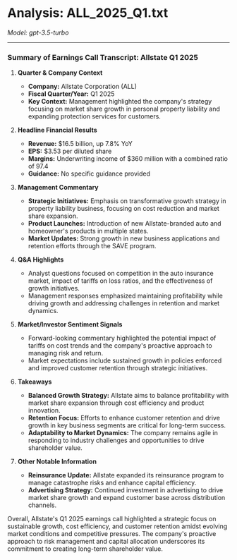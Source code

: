 # Analysis: ALL_2025_Q1.txt

*Model: gpt-3.5-turbo*

---

### Summary of Earnings Call Transcript: Allstate Q1 2025

1. **Quarter & Company Context**
   - **Company:** Allstate Corporation (ALL)
   - **Fiscal Quarter/Year:** Q1 2025
   - **Key Context:** Management highlighted the company's strategy focusing on market share growth in personal property liability and expanding protection services for customers.

2. **Headline Financial Results**
   - **Revenue:** $16.5 billion, up 7.8% YoY
   - **EPS:** $3.53 per diluted share
   - **Margins:** Underwriting income of $360 million with a combined ratio of 97.4
   - **Guidance:** No specific guidance provided

3. **Management Commentary**
   - **Strategic Initiatives:** Emphasis on transformative growth strategy in property liability business, focusing on cost reduction and market share expansion.
   - **Product Launches:** Introduction of new Allstate-branded auto and homeowner's products in multiple states.
   - **Market Updates:** Strong growth in new business applications and retention efforts through the SAVE program.

4. **Q&A Highlights**
   - Analyst questions focused on competition in the auto insurance market, impact of tariffs on loss ratios, and the effectiveness of growth initiatives.
   - Management responses emphasized maintaining profitability while driving growth and addressing challenges in retention and market dynamics.

5. **Market/Investor Sentiment Signals**
   - Forward-looking commentary highlighted the potential impact of tariffs on cost trends and the company's proactive approach to managing risk and return.
   - Market expectations include sustained growth in policies enforced and improved customer retention through strategic initiatives.

6. **Takeaways**
   - **Balanced Growth Strategy:** Allstate aims to balance profitability with market share expansion through cost efficiency and product innovation.
   - **Retention Focus:** Efforts to enhance customer retention and drive growth in key business segments are critical for long-term success.
   - **Adaptability to Market Dynamics:** The company remains agile in responding to industry challenges and opportunities to drive shareholder value.

7. **Other Notable Information**
   - **Reinsurance Update:** Allstate expanded its reinsurance program to manage catastrophe risks and enhance capital efficiency.
   - **Advertising Strategy:** Continued investment in advertising to drive market share growth and expand customer base across distribution channels.

Overall, Allstate's Q1 2025 earnings call highlighted a strategic focus on sustainable growth, cost efficiency, and customer retention amidst evolving market conditions and competitive pressures. The company's proactive approach to risk management and capital allocation underscores its commitment to creating long-term shareholder value.